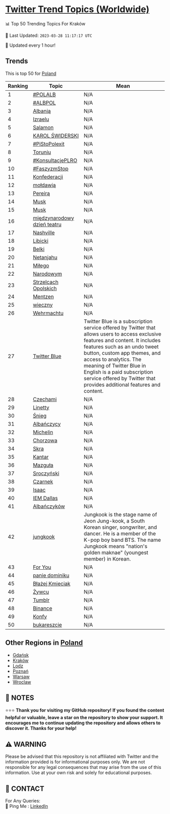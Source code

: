 [Twitter Trend Topics (Worldwide)](https://github.com/ErcinDedeoglu/Twitter-Trend-Topics)
==========


📊 Top 50 Trending Topics For Kraków

📆 Last Updated: `2023-03-28 11:17:17 UTC`

🔧 Updated every 1 hour!


## Trends

This is top 50 for [Poland](</Poland>)

| Ranking | Topic | Mean |
| ------- | ------------ | ------------ |
| 1 | [#POLALB](http://twitter.com/search?q=%23POLALB) | N/A |
| 2 | [#ALBPOL](http://twitter.com/search?q=%23ALBPOL) | N/A |
| 3 | [Albanią](http://twitter.com/search?q=Albani%c4%85) | N/A |
| 4 | [Izraelu](http://twitter.com/search?q=Izraelu) | N/A |
| 5 | [Salamon](http://twitter.com/search?q=Salamon) | N/A |
| 6 | [KAROL ŚWIDERSKI](http://twitter.com/search?q=KAROL+%c5%9aWIDERSKI) | N/A |
| 7 | [#PiStoPolexit](http://twitter.com/search?q=%23PiStoPolexit) | N/A |
| 8 | [Toruniu](http://twitter.com/search?q=Toruniu) | N/A |
| 9 | [#KonsultacjePLRO](http://twitter.com/search?q=%23KonsultacjePLRO) | N/A |
| 10 | [#FaszyzmStop](http://twitter.com/search?q=%23FaszyzmStop) | N/A |
| 11 | [Konfederacji](http://twitter.com/search?q=Konfederacji) | N/A |
| 12 | [mołdawią](http://twitter.com/search?q=mo%c5%82dawi%c4%85) | N/A |
| 13 | [Pereirą](http://twitter.com/search?q=Pereir%c4%85) | N/A |
| 14 | [Musk](http://twitter.com/search?q=Musk) | N/A |
| 15 | [Musk](http://twitter.com/search?q=Musk) | N/A |
| 16 | [międzynarodowy dzień teatru](http://twitter.com/search?q=mi%c4%99dzynarodowy+dzie%c5%84+teatru) | N/A |
| 17 | [Nashville](http://twitter.com/search?q=Nashville) | N/A |
| 18 | [Libicki](http://twitter.com/search?q=Libicki) | N/A |
| 19 | [Belki](http://twitter.com/search?q=Belki) | N/A |
| 20 | [Netanjahu](http://twitter.com/search?q=Netanjahu) | N/A |
| 21 | [Miłego](http://twitter.com/search?q=Mi%c5%82ego) | N/A |
| 22 | [Narodowym](http://twitter.com/search?q=Narodowym) | N/A |
| 23 | [Strzelcach Opolskich](http://twitter.com/search?q=Strzelcach+Opolskich) | N/A |
| 24 | [Mentzen](http://twitter.com/search?q=Mentzen) | N/A |
| 25 | [wieczny](http://twitter.com/search?q=wieczny) | N/A |
| 26 | [Wehrmachtu](http://twitter.com/search?q=Wehrmachtu) | N/A |
| 27 | [Twitter Blue](http://twitter.com/search?q=Twitter+Blue) | Twitter Blue is a subscription service offered by Twitter that allows users to access exclusive features and content. It includes features such as an undo tweet button, custom app themes, and access to analytics. The meaning of Twitter Blue in English is a paid subscription service offered by Twitter that provides additional features and content. |
| 28 | [Czechami](http://twitter.com/search?q=Czechami) | N/A |
| 29 | [Linetty](http://twitter.com/search?q=Linetty) | N/A |
| 30 | [Śnieg](http://twitter.com/search?q=%c5%9anieg) | N/A |
| 31 | [Albańczycy](http://twitter.com/search?q=Alba%c5%84czycy) | N/A |
| 32 | [Michelin](http://twitter.com/search?q=Michelin) | N/A |
| 33 | [Chorzowa](http://twitter.com/search?q=Chorzowa) | N/A |
| 34 | [Skra](http://twitter.com/search?q=Skra) | N/A |
| 35 | [Kantar](http://twitter.com/search?q=Kantar) | N/A |
| 36 | [Mazguła](http://twitter.com/search?q=Mazgu%c5%82a) | N/A |
| 37 | [Sroczyński](http://twitter.com/search?q=Sroczy%c5%84ski) | N/A |
| 38 | [Czarnek](http://twitter.com/search?q=Czarnek) | N/A |
| 39 | [Isaac](http://twitter.com/search?q=Isaac) | N/A |
| 40 | [IEM Dallas](http://twitter.com/search?q=IEM+Dallas) | N/A |
| 41 | [Albańczyków](http://twitter.com/search?q=Alba%c5%84czyk%c3%b3w) | N/A |
| 42 | [jungkook](http://twitter.com/search?q=jungkook) | Jungkook is the stage name of Jeon Jung-kook, a South Korean singer, songwriter, and dancer. He is a member of the K-pop boy band BTS. The name Jungkook means "nation's golden maknae" (youngest member) in Korean. |
| 43 | [For You](http://twitter.com/search?q=For+You) | N/A |
| 44 | [panie dominiku](http://twitter.com/search?q=panie+dominiku) | N/A |
| 45 | [Błażej Kmieciak](http://twitter.com/search?q=B%c5%82a%c5%bcej+Kmieciak) | N/A |
| 46 | [Żywcu](http://twitter.com/search?q=%c5%bbywcu) | N/A |
| 47 | [Tumblr](http://twitter.com/search?q=Tumblr) | N/A |
| 48 | [Binance](http://twitter.com/search?q=Binance) | N/A |
| 49 | [Konfy](http://twitter.com/search?q=Konfy) | N/A |
| 50 | [bukareszcie](http://twitter.com/search?q=bukareszcie) | N/A |



## Other Regions in [Poland](</Poland>)

* [Gdańsk](</Poland/Gdańsk.md>)
* [Kraków](</Poland/Kraków.md>)
* [Lodz](</Poland/Lodz.md>)
* [Poznań](</Poland/Poznań.md>)
* [Warsaw](</Poland/Warsaw.md>)
* [Wroclaw](</Poland/Wroclaw.md>)



## 📝 NOTES

⭐⭐⭐ **Thank you for visiting my GitHub repository! If you found the content helpful or valuable, leave a star on the repository to show your support. It encourages me to continue updating the repository and allows others to discover it. Thanks for your help!**


## ⚠️ WARNING

Please be advised that this repository is not affiliated with Twitter and the information provided is for informational purposes only. We are not responsible for any legal consequences that may arise from the use of this information. Use at your own risk and solely for educational purposes.


## 📨 CONTACT

 For Any Queries:  
            🏓 Ping Me : [LinkedIn](https://www.linkedin.com/in/ercindedeoglu/)
